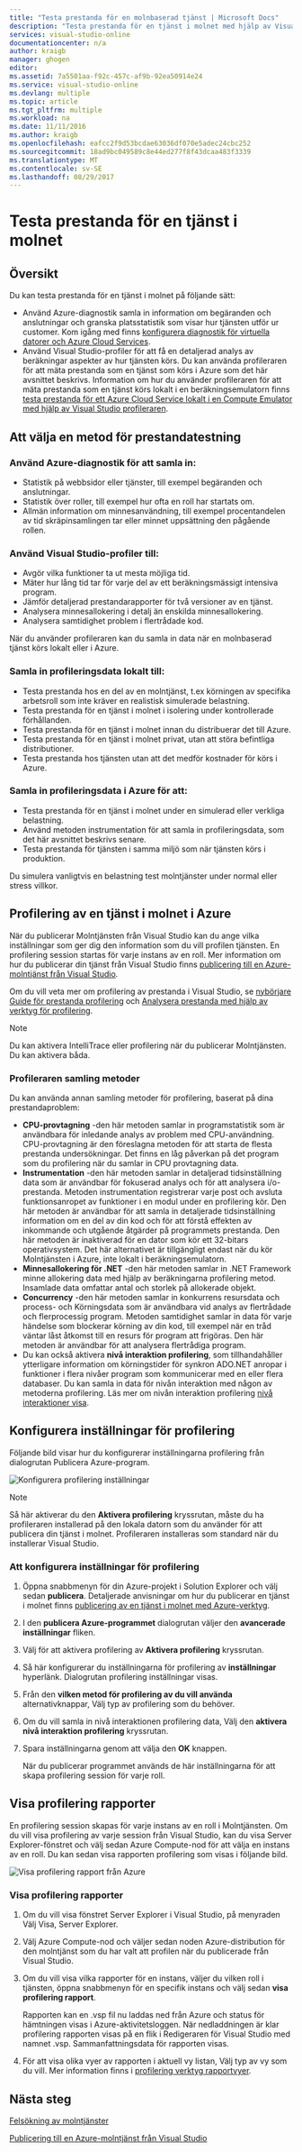 ```yaml
---
title: "Testa prestanda för en molnbaserad tjänst | Microsoft Docs"
description: "Testa prestanda för en tjänst i molnet med hjälp av Visual Studio-profiler"
services: visual-studio-online
documentationcenter: n/a
author: kraigb
manager: ghogen
editor: 
ms.assetid: 7a5501aa-f92c-457c-af9b-92ea50914e24
ms.service: visual-studio-online
ms.devlang: multiple
ms.topic: article
ms.tgt_pltfrm: multiple
ms.workload: na
ms.date: 11/11/2016
ms.author: kraigb
ms.openlocfilehash: eafcc2f9d53bcdae63036df070e5adec24cbc252
ms.sourcegitcommit: 18ad9bc049589c8e44ed277f8f43dcaa483f3339
ms.translationtype: MT
ms.contentlocale: sv-SE
ms.lasthandoff: 08/29/2017
---
```

# <a name="testing-the-performance-of-a-cloud-service"></a>Testa prestanda för en tjänst i molnet
## <a name="overview"></a>Översikt
Du kan testa prestanda för en tjänst i molnet på följande sätt:

* Använd Azure-diagnostik samla in information om begäranden och anslutningar och granska platsstatistik som visar hur tjänsten utför ur customer. Kom igång med finns [konfigurera diagnostik för virtuella datorer och Azure Cloud Services](http://go.microsoft.com/fwlink/p/?LinkId=623009).
* Använd Visual Studio-profiler för att få en detaljerad analys av beräkningar aspekter av hur tjänsten körs. Du kan använda profileraren för att mäta prestanda som en tjänst som körs i Azure som det här avsnittet beskrivs. Information om hur du använder profileraren för att mäta prestanda som en tjänst körs lokalt i en beräkningsemulatorn finns [testa prestanda för ett Azure Cloud Service lokalt i en Compute Emulator med hjälp av Visual Studio profileraren](http://go.microsoft.com/fwlink/p/?LinkId=262845).

## <a name="choosing-a-performance-testing-method"></a>Att välja en metod för prestandatestning
### <a name="use-azure-diagnostics-to-collect"></a>Använd Azure-diagnostik för att samla in:
* Statistik på webbsidor eller tjänster, till exempel begäranden och anslutningar.
* Statistik över roller, till exempel hur ofta en roll har startats om.
* Allmän information om minnesanvändning, till exempel procentandelen av tid skräpinsamlingen tar eller minnet uppsättning den pågående rollen.

### <a name="use-the-visual-studio-profiler-to"></a>Använd Visual Studio-profiler till:
* Avgör vilka funktioner ta ut mesta möjliga tid.
* Mäter hur lång tid tar för varje del av ett beräkningsmässigt intensiva program.
* Jämför detaljerad prestandarapporter för två versioner av en tjänst.
* Analysera minnesallokering i detalj än enskilda minnesallokering.
* Analysera samtidighet problem i flertrådade kod.

När du använder profileraren kan du samla in data när en molnbaserad tjänst körs lokalt eller i Azure.

### <a name="collect-profiling-data-locally-to"></a>Samla in profileringsdata lokalt till:
* Testa prestanda hos en del av en molntjänst, t.ex körningen av specifika arbetsroll som inte kräver en realistisk simulerade belastning.
* Testa prestanda för en tjänst i molnet i isolering under kontrollerade förhållanden.
* Testa prestanda för en tjänst i molnet innan du distribuerar det till Azure.
* Testa prestanda för en tjänst i molnet privat, utan att störa befintliga distributioner.
* Testa prestanda hos tjänsten utan att det medför kostnader för körs i Azure.

### <a name="collect-profiling-data-in-azure-to"></a>Samla in profileringsdata i Azure för att:
* Testa prestanda för en tjänst i molnet under en simulerad eller verkliga belastning.
* Använd metoden instrumentation för att samla in profileringsdata, som det här avsnittet beskrivs senare.
* Testa prestanda för tjänsten i samma miljö som när tjänsten körs i produktion.

Du simulera vanligtvis en belastning test molntjänster under normal eller stress villkor.

## <a name="profiling-a-cloud-service-in-azure"></a>Profilering av en tjänst i molnet i Azure
När du publicerar Molntjänsten från Visual Studio kan du ange vilka inställningar som ger dig den information som du vill profilen tjänsten. En profilering session startas för varje instans av en roll. Mer information om hur du publicerar din tjänst från Visual Studio finns [publicering till en Azure-molntjänst från Visual Studio](https://msdn.microsoft.com/library/azure/ee460772.aspx).

Om du vill veta mer om profilering av prestanda i Visual Studio, se [nybörjare Guide för prestanda profilering](https://msdn.microsoft.com/library/azure/ms182372.aspx) och [Analysera prestanda med hjälp av verktyg för profilering](https://msdn.microsoft.com/library/azure/z9z62c29.aspx).

> [!NOTE]
> Du kan aktivera IntelliTrace eller profilering när du publicerar Molntjänsten. Du kan aktivera båda.
> 
> 

### <a name="profiler-collection-methods"></a>Profileraren samling metoder
Du kan använda annan samling metoder för profilering, baserat på dina prestandaproblem:

* **CPU-provtagning** -den här metoden samlar in programstatistik som är användbara för inledande analys av problem med CPU-användning. CPU-provtagning är den föreslagna metoden för att starta de flesta prestanda undersökningar. Det finns en låg påverkan på det program som du profilering när du samlar in CPU provtagning data.
* **Instrumentation** -den här metoden samlar in detaljerad tidsinställning data som är användbar för fokuserad analys och för att analysera i/o-prestanda. Metoden instrumentation registrerar varje post och avsluta funktionsanropet av funktioner i en modul under en profilering kör. Den här metoden är användbar för att samla in detaljerade tidsinställning information om en del av din kod och för att förstå effekten av inkommande och utgående åtgärder på programmets prestanda. Den här metoden är inaktiverad för en dator som kör ett 32-bitars operativsystem. Det här alternativet är tillgängligt endast när du kör Molntjänsten i Azure, inte lokalt i beräkningsemulatorn.
* **Minnesallokering för .NET** -den här metoden samlar in .NET Framework minne allokering data med hjälp av beräkningarna profilering metod. Insamlade data omfattar antal och storlek på allokerade objekt.
* **Concurrency** -den här metoden samlar in konkurrens resursdata och process- och Körningsdata som är användbara vid analys av flertrådade och flerprocessig program. Metoden samtidighet samlar in data för varje händelse som blockerar körning av din kod, till exempel när en tråd väntar låst åtkomst till en resurs för program att frigöras. Den här metoden är användbar för att analysera flertrådiga program.
* Du kan också aktivera **nivå interaktion profilering**, som tillhandahåller ytterligare information om körningstider för synkron ADO.NET anropar i funktioner i flera nivåer program som kommunicerar med en eller flera databaser. Du kan samla in data för nivån interaktion med någon av metoderna profilering. Läs mer om nivån interaktion profilering [nivå interaktioner visa](https://msdn.microsoft.com/library/azure/dd557764.aspx).

## <a name="configuring-profiling-settings"></a>Konfigurera inställningar för profilering
Följande bild visar hur du konfigurerar inställningarna profilering från dialogrutan Publicera Azure-program.

![Konfigurera profilering inställningar](./media/vs-azure-tools-performance-profiling-cloud-services/IC526984.png)

> [!NOTE]
> Så här aktiverar du den **Aktivera profilering** kryssrutan, måste du ha profileraren installerad på den lokala datorn som du använder för att publicera din tjänst i molnet. Profileraren installeras som standard när du installerar Visual Studio.
> 
> 

### <a name="to-configure-profiling-settings"></a>Att konfigurera inställningar för profilering
1. Öppna snabbmenyn för din Azure-projekt i Solution Explorer och välj sedan **publicera**. Detaljerade anvisningar om hur du publicerar en tjänst i molnet finns [publicering av en tjänst i molnet med Azure-verktyg](http://go.microsoft.com/fwlink/p?LinkId=623012).
2. I den **publicera Azure-programmet** dialogrutan väljer den **avancerade inställningar** fliken.
3. Välj för att aktivera profilering av **Aktivera profilering** kryssrutan.
4. Så här konfigurerar du inställningarna för profilering av **inställningar** hyperlänk. Dialogrutan profilering inställningar visas.
5. Från den **vilken metod för profilering av du vill använda** alternativknappar, Välj typ av profilering som du behöver.
6. Om du vill samla in nivå interaktionen profilering data, Välj den **aktivera nivå interaktion profilering** kryssrutan.
7. Spara inställningarna genom att välja den **OK** knappen.
   
    När du publicerar programmet används de här inställningarna för att skapa profilering session för varje roll.

## <a name="viewing-profiling-reports"></a>Visa profilering rapporter
En profilering session skapas för varje instans av en roll i Molntjänsten. Om du vill visa profilering av varje session från Visual Studio, kan du visa Server Explorer-fönstret och välj sedan Azure Compute-nod för att välja en instans av en roll. Du kan sedan visa rapporten profilering som visas i följande bild.

![Visa profilering rapport från Azure](./media/vs-azure-tools-performance-profiling-cloud-services/IC748914.png)

### <a name="to-view-profiling-reports"></a>Visa profilering rapporter
1. Om du vill visa fönstret Server Explorer i Visual Studio, på menyraden Välj Visa, Server Explorer.
2. Välj Azure Compute-nod och väljer sedan noden Azure-distribution för den molntjänst som du har valt att profilen när du publicerade från Visual Studio.
3. Om du vill visa vilka rapporter för en instans, väljer du vilken roll i tjänsten, öppna snabbmenyn för en specifik instans och välj sedan **visa profilering rapport**.
   
    Rapporten kan en .vsp fil nu laddas ned från Azure och status för hämtningen visas i Azure-aktivitetsloggen. När nedladdningen är klar profilering rapporten visas på en flik i Redigeraren för Visual Studio med namnet <Role name>  *<Instance Number>*  <identifier>.vsp. Sammanfattningsdata för rapporten visas.
4. För att visa olika vyer av rapporten i aktuell vy listan, Välj typ av vy som du vill. Mer information finns i [profilering verktyg rapportvyer](https://msdn.microsoft.com/library/azure/bb385755.aspx).

## <a name="next-steps"></a>Nästa steg
[Felsökning av molntjänster](https://msdn.microsoft.com/library/azure/ee405479.aspx)

[Publicering till en Azure-molntjänst från Visual Studio](https://msdn.microsoft.com/library/azure/ee460772.aspx)

